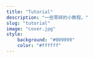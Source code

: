 ```yaml
---
title: "Tutorial"
description: "一些零碎的小教程。"
slug: "tutorial"
image: "cover.jpg"
style:
    background: "#009999"
    color: "#ffffff"
---
```

